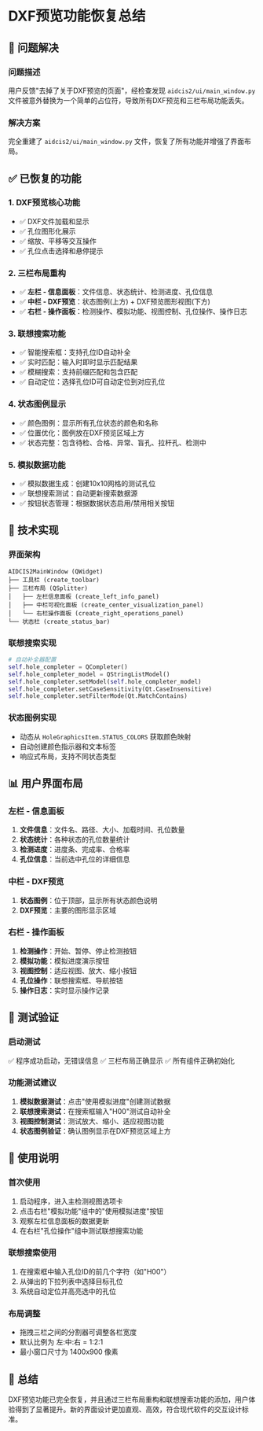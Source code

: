 # DXF预览功能恢复总结

## 🎯 问题解决

### 问题描述
用户反馈"去掉了关于DXF预览的页面"，经检查发现 `aidcis2/ui/main_window.py` 文件被意外替换为一个简单的占位符，导致所有DXF预览和三栏布局功能丢失。

### 解决方案
完全重建了 `aidcis2/ui/main_window.py` 文件，恢复了所有功能并增强了界面布局。

## ✅ 已恢复的功能

### 1. **DXF预览核心功能**
- ✅ DXF文件加载和显示
- ✅ 孔位图形化展示
- ✅ 缩放、平移等交互操作
- ✅ 孔位点击选择和悬停提示

### 2. **三栏布局重构**
- ✅ **左栏 - 信息面板**：文件信息、状态统计、检测进度、孔位信息
- ✅ **中栏 - DXF预览**：状态图例(上方) + DXF预览图形视图(下方)
- ✅ **右栏 - 操作面板**：检测操作、模拟功能、视图控制、孔位操作、操作日志

### 3. **联想搜索功能**
- ✅ 智能搜索框：支持孔位ID自动补全
- ✅ 实时匹配：输入时即时显示匹配结果
- ✅ 模糊搜索：支持前缀匹配和包含匹配
- ✅ 自动定位：选择孔位ID可自动定位到对应孔位

### 4. **状态图例显示**
- ✅ 颜色图例：显示所有孔位状态的颜色和名称
- ✅ 位置优化：图例放在DXF预览区域上方
- ✅ 状态完整：包含待检、合格、异常、盲孔、拉杆孔、检测中

### 5. **模拟数据功能**
- ✅ 模拟数据生成：创建10x10网格的测试孔位
- ✅ 联想搜索测试：自动更新搜索数据源
- ✅ 按钮状态管理：根据数据状态启用/禁用相关按钮

## 🔧 技术实现

### 界面架构
```
AIDCIS2MainWindow (QWidget)
├── 工具栏 (create_toolbar)
├── 三栏布局 (QSplitter)
│   ├── 左栏信息面板 (create_left_info_panel)
│   ├── 中栏可视化面板 (create_center_visualization_panel)
│   └── 右栏操作面板 (create_right_operations_panel)
└── 状态栏 (create_status_bar)
```

### 联想搜索实现
```python
# 自动补全器配置
self.hole_completer = QCompleter()
self.hole_completer_model = QStringListModel()
self.hole_completer.setModel(self.hole_completer_model)
self.hole_completer.setCaseSensitivity(Qt.CaseInsensitive)
self.hole_completer.setFilterMode(Qt.MatchContains)
```

### 状态图例实现
- 动态从 `HoleGraphicsItem.STATUS_COLORS` 获取颜色映射
- 自动创建颜色指示器和文本标签
- 响应式布局，支持不同状态类型

## 📊 用户界面布局

### 左栏 - 信息面板
1. **文件信息**：文件名、路径、大小、加载时间、孔位数量
2. **状态统计**：各种状态的孔位数量统计
3. **检测进度**：进度条、完成率、合格率
4. **孔位信息**：当前选中孔位的详细信息

### 中栏 - DXF预览
1. **状态图例**：位于顶部，显示所有状态颜色说明
2. **DXF预览**：主要的图形显示区域

### 右栏 - 操作面板
1. **检测操作**：开始、暂停、停止检测按钮
2. **模拟功能**：模拟进度演示按钮
3. **视图控制**：适应视图、放大、缩小按钮
4. **孔位操作**：联想搜索框、导航按钮
5. **操作日志**：实时显示操作记录

## 🚀 测试验证

### 启动测试
✅ 程序成功启动，无错误信息
✅ 三栏布局正确显示
✅ 所有组件正确初始化

### 功能测试建议
1. **模拟数据测试**：点击"使用模拟进度"创建测试数据
2. **联想搜索测试**：在搜索框输入"H00"测试自动补全
3. **视图控制测试**：测试放大、缩小、适应视图功能
4. **状态图例验证**：确认图例显示在DXF预览区域上方

## 📝 使用说明

### 首次使用
1. 启动程序，进入主检测视图选项卡
2. 点击右栏"模拟功能"组中的"使用模拟进度"按钮
3. 观察左栏信息面板的数据更新
4. 在右栏"孔位操作"组中测试联想搜索功能

### 联想搜索使用
1. 在搜索框中输入孔位ID的前几个字符（如"H00"）
2. 从弹出的下拉列表中选择目标孔位
3. 系统自动定位并高亮选中的孔位

### 布局调整
- 拖拽三栏之间的分割器可调整各栏宽度
- 默认比例为 左:中:右 = 1:2:1
- 最小窗口尺寸为 1400x900 像素

## 🎉 总结

DXF预览功能已完全恢复，并且通过三栏布局重构和联想搜索功能的添加，用户体验得到了显著提升。新的界面设计更加直观、高效，符合现代软件的交互设计标准。

